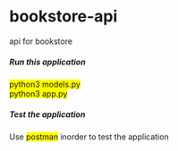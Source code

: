 # bookstore-api
api for bookstore

<h5>Run this application</h5>

<span style="background-color: #FFFF00">python3 models.py</span><br/>
<span style="background-color: #FFFF00">python3 app.py</span>

<h5>Test the application</h5>
<p>Use <span style="background-color: #FFFF00">postman</span> inorder to test the application</p>